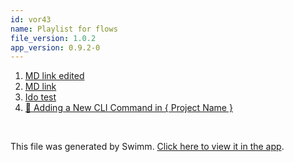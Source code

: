 ```yaml
---
id: vor43
name: Playlist for flows
file_version: 1.0.2
app_version: 0.9.2-0
---
```


<!-- Steps - Do not remove this comment -->
1. [MD link edited](https://raw.githubusercontent.com/chvancooten/follina.py/main/README.md)
2. [MD link](https://raw.githubusercontent.com/chvancooten/follina.py/main/README.md)
3. [Ido test](ido-test.8zjy6.pl.sw.md)
4. [🧰 Adding a New CLI Command in { Project Name }](adding-a-new-cli-command-in-project-name.1i9p6.sw.md)


<br/>

This file was generated by Swimm. [Click here to view it in the app](https://swimm-web-app.web.app/repos/ls4DA2fLasmQuEbT4ipw/docs/vor43).